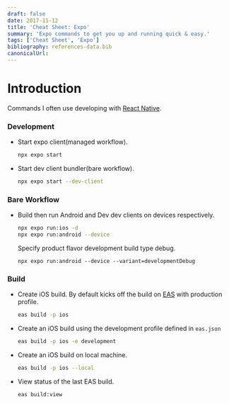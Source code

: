 ```yaml
---
draft: false
date: 2017-11-12
title: 'Cheat Sheet: Expo'
summary: 'Expo commands to get you up and running quick & easy.'
tags: ['Cheat Sheet', 'Expo']
bibliography: references-data.bib
canonicalUrl:
---
```


# Introduction

Commands I often use developing with [React Native](https://reactnative.dev/).

### Development

- Start expo client(managed workflow).

  ```sh
  npx expo start
  ```

- Start dev client bundler(bare workflow).

  ```sh
  npx expo start --dev-client
  ```

### Bare Workflow

- Build then run Android and Dev dev clients on devices respectively.

  ```sh
  npx expo run:ios -d
  npx expo run:android --device
  ```

  Specify product flavor development build type debug.

  `npx expo run:android --device --variant=developmentDebug`

### Build

- Create iOS build. By default kicks off the build on [EAS](https://expo.dev/eas)
  with production profile.

  ```sh
  eas build -p ios
  ```

- Create an iOS build using the development profile defined in `eas.json`

  ```sh
  eas build -p ios -e development
  ```

- Create an iOS build on local machine.

  ```sh
  eas build -p ios --local
  ```

- View status of the last EAS build.

  ```sh
  eas build:view
  ```
